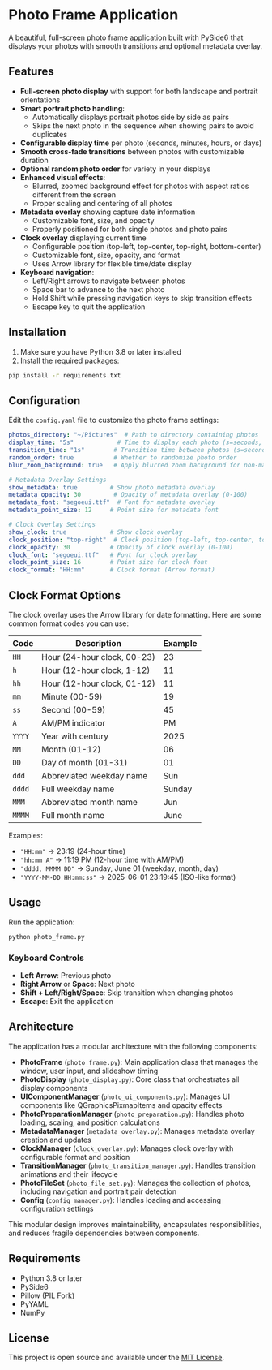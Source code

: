 # Photo Frame Application

A beautiful, full-screen photo frame application built with PySide6 that displays your photos with smooth transitions and optional metadata overlay.

## Features

- **Full-screen photo display** with support for both landscape and portrait orientations
- **Smart portrait photo handling**:
  - Automatically displays portrait photos side by side as pairs
  - Skips the next photo in the sequence when showing pairs to avoid duplicates
- **Configurable display time** per photo (seconds, minutes, hours, or days)
- **Smooth cross-fade transitions** between photos with customizable duration
- **Optional random photo order** for variety in your displays
- **Enhanced visual effects**:
  - Blurred, zoomed background effect for photos with aspect ratios different from the screen
  - Proper scaling and centering of all photos
- **Metadata overlay** showing capture date information
  - Customizable font, size, and opacity
  - Properly positioned for both single photos and photo pairs
- **Clock overlay** displaying current time
  - Configurable position (top-left, top-center, top-right, bottom-center)
  - Customizable font, size, opacity, and format
  - Uses Arrow library for flexible time/date display
- **Keyboard navigation**:
  - Left/Right arrows to navigate between photos
  - Space bar to advance to the next photo
  - Hold Shift while pressing navigation keys to skip transition effects
  - Escape key to quit the application

## Installation

1. Make sure you have Python 3.8 or later installed
2. Install the required packages:

```bash
pip install -r requirements.txt
```

## Configuration

Edit the `config.yaml` file to customize the photo frame settings:

```yaml
photos_directory: "~/Pictures"  # Path to directory containing photos
display_time: "5s"            # Time to display each photo (s=seconds, m=minutes, h=hours, d=days)
transition_time: "1s"        # Transition time between photos (s=seconds, m=minutes, h=hours)
random_order: true           # Whether to randomize photo order
blur_zoom_background: true   # Apply blurred zoom background for non-matching aspect ratios

# Metadata Overlay Settings
show_metadata: true         # Show photo metadata overlay
metadata_opacity: 30         # Opacity of metadata overlay (0-100)
metadata_font: "segoeui.ttf"  # Font for metadata overlay
metadata_point_size: 12     # Point size for metadata font

# Clock Overlay Settings
show_clock: true            # Show clock overlay
clock_position: "top-right"  # Clock position (top-left, top-center, top-right, bottom-center)
clock_opacity: 30           # Opacity of clock overlay (0-100)
clock_font: "segoeui.ttf"   # Font for clock overlay
clock_point_size: 16        # Point size for clock font
clock_format: "HH:mm"       # Clock format (Arrow format)
```

## Clock Format Options

The clock overlay uses the Arrow library for date formatting. Here are some common format codes you can use:

| Code | Description | Example |
|------|-------------|--------|
| `HH` | Hour (24-hour clock, 00-23) | 23 |
| `h` | Hour (12-hour clock, 1-12) | 11 |
| `hh` | Hour (12-hour clock, 01-12) | 11 |
| `mm` | Minute (00-59) | 19 |
| `ss` | Second (00-59) | 45 |
| `A` | AM/PM indicator | PM |
| `YYYY` | Year with century | 2025 |
| `MM` | Month (01-12) | 06 |
| `DD` | Day of month (01-31) | 01 |
| `ddd` | Abbreviated weekday name | Sun |
| `dddd` | Full weekday name | Sunday |
| `MMM` | Abbreviated month name | Jun |
| `MMMM` | Full month name | June |

Examples:
- `"HH:mm"` → 23:19 (24-hour time)
- `"hh:mm A"` → 11:19 PM (12-hour time with AM/PM)
- `"dddd, MMMM DD"` → Sunday, June 01 (weekday, month, day)
- `"YYYY-MM-DD HH:mm:ss"` → 2025-06-01 23:19:45 (ISO-like format)

## Usage

Run the application:

```bash
python photo_frame.py
```

### Keyboard Controls

- **Left Arrow**: Previous photo
- **Right Arrow** or **Space**: Next photo
- **Shift + Left/Right/Space**: Skip transition when changing photos
- **Escape**: Exit the application

## Architecture

The application has a modular architecture with the following components:

- **PhotoFrame** (`photo_frame.py`): Main application class that manages the window, user input, and slideshow timing
- **PhotoDisplay** (`photo_display.py`): Core class that orchestrates all display components
- **UIComponentManager** (`photo_ui_components.py`): Manages UI components like QGraphicsPixmapItems and opacity effects
- **PhotoPreparationManager** (`photo_preparation.py`): Handles photo loading, scaling, and position calculations
- **MetadataManager** (`metadata_overlay.py`): Manages metadata overlay creation and updates
- **ClockManager** (`clock_overlay.py`): Manages clock overlay with configurable format and position
- **TransitionManager** (`photo_transition_manager.py`): Handles transition animations and their lifecycle
- **PhotoFileSet** (`photo_file_set.py`): Manages the collection of photos, including navigation and portrait pair detection
- **Config** (`config_manager.py`): Handles loading and accessing configuration settings

This modular design improves maintainability, encapsulates responsibilities, and reduces fragile dependencies between components.

## Requirements

- Python 3.8 or later
- PySide6
- Pillow (PIL Fork)
- PyYAML
- NumPy

## License

This project is open source and available under the [MIT License](LICENSE).
